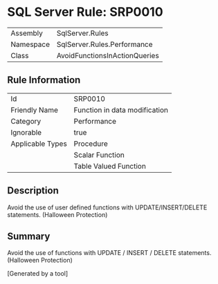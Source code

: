 # SQL Server Rule: SRP0010
  
|    |    |
|----|----|
| Assembly | SqlServer.Rules |
| Namespace | SqlServer.Rules.Performance |
| Class | AvoidFunctionsInActionQueries |
  
## Rule Information
  
|    |    |
|----|----|
| Id | SRP0010 |
| Friendly Name | Function in data modification |
| Category | Performance |
| Ignorable | true |
| Applicable Types | Procedure  |
|   | Scalar Function |
|   | Table Valued Function |
  
## Description
  
Avoid the use of user defined functions with UPDATE/INSERT/DELETE statements. (Halloween Protection)
  
## Summary
  
Avoid the use of functions with UPDATE / INSERT  / DELETE statements. (Halloween Protection)
  
[Generated by a tool]
